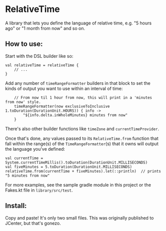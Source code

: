 # RelativeTime
A library that lets you define the language of relative time, e.g. "5 hours ago" or "1 month from now" and so on.

## How to use:
Start with the DSL builder like so:

```
val relativeTime = relativeTime {
    // ...
}
```

Add any number of `timeRangeFormatter` builders in that block to set the kinds of output you want to use within an interval of time:

```
    // From now til 1 hour from now, this will print in a 'minutes from now' style.
    timeRangeFormatter(now exclusiveToInclusive 1.toDuration(DurationUnit.HOURS)) { info ->
        "${info.delta.inWholeMinutes} minutes from now"
    }
```

There's also other builder functions like `timeZone` and `currentTimeProvider`.

Once that's done, any values passed to its `RelativeTime.from` function that fall within the range(s) of the `TimeRangeFormatter`(s) that it owns will output the language you've defined: 

```
val currentTime = System.currentTimeMillis().toDuration(DurationUnit.MILLISECONDS)
val fiveMinutes = 5.toDuration(DurationUnit.MILLISECONDS)
relativeTime.from(currentTime + fiveMinutes).let(::println)  // prints "5 minutes from now"
```

For more examples, see the sample gradle module in this project or the Fakes.kt file in `library/src/test`.

## Install:

Copy and paste! It's only two small files. This was originally published to JCenter, but that's gonezo.
